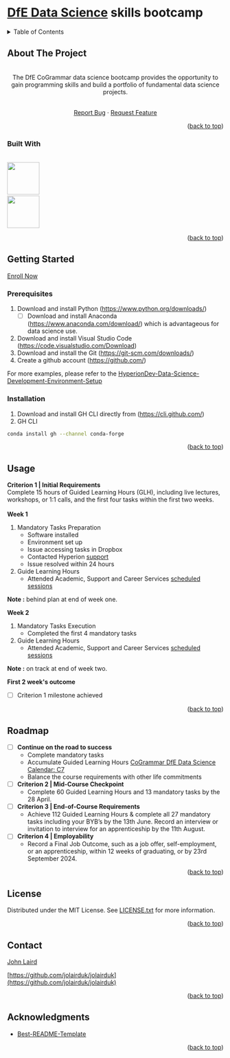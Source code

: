 <a name="readme-top"></a>
# [DfE Data Science](https://skills.cogrammar.com/) skills bootcamp

<!-- TABLE OF CONTENTS -->
<details>
  <summary>Table of Contents</summary>
  <ol>
    <li>
      <a href="#about-the-project">About The Project</a>
      <ul>
        <li><a href="#built-with">Built With</a></li>
      </ul>
    </li>
    <li>
      <a href="#getting-started">Getting Started</a>
      <ul>
        <li><a href="#prerequisites">Prerequisites</a></li>
        <li><a href="#installation">Installation</a></li>
      </ul>
    </li>
    <li><a href="#usage">Usage</a></li>
    <li><a href="#roadmap">Roadmap</a></li>
    <li><a href="#license">License</a></li>
    <li><a href="#contact">Contact</a></li>
    <li><a href="#acknowledgments">Acknowledgments</a></li>
  </ol>
</details>

<!-- ABOUT THE PROJECT -->
## About The Project

<br/>
<div align="center"> 
  The DfE CoGrammar data science bootcamp provides the opportunity to gain programming skills and build a portfolio of fundamental data science projects.
  <br/>
  <br/>
  <p align="center">
    <a href="https://github.com/jolairduk/jolairduk/issues">Report Bug</a>
    ·
    <a href="https://github.com/jolairduk/jolairduk/issues">Request Feature</a>
  </p>
</div>

<p align="right">(<a href="#readme-top">back to top</a>)</p>
		

### Built With
<br/><a href="https://www.python.org/"><img src="https://s3.dualstack.us-east-2.amazonaws.com/pythondotorg-assets/media/community/logos/python-logo-only.png" width="75" height="75" /><a/>
<br/><a href="https://code.visualstudio.com/"><img src="https://code.visualstudio.com/assets/images/code-stable.png" width="75" height="75" /><a/>

<p align="right">(<a href="#readme-top">back to top</a>)</p>



<!-- GETTING STARTED -->
## Getting Started
<a href="https://www.hyperiondev.com/account/register/?next=/dfe_course_registration/skills-bootcamp/&_gl=1*1hjlodc*_ga*MTM3MTA2NjA5NS4xNzExNjQ3Mzcz*_ga_GXKK4P3GCJ*MTcxMTY0NzM3My4xLjEuMTcxMTY0NzM3My42MC4wLjA.">Enroll Now<a/>

### Prerequisites

1. Download and install Python (https://www.python.org/downloads/)
   - [ ] Download and install Anaconda (https://www.anaconda.com/download/) which is advantageous for data science use.
2. Download and install Visual Studio Code (https://code.visualstudio.com/Download)
3. Download and install the Git (https://git-scm.com/downloads/)
4. Create a github account (https://github.com/)

For more examples, please refer to the [HyperionDev-Data-Science-Development-Environment-Setup](https://github.com/HyperionDevBootcamps/HyperionDev-Data-Science-Development-Environment-Setup)

### Installation

1. Download and install GH CLI directly from (https://cli.github.com/)
2. GH CLI
  ```sh
  conda install gh --channel conda-forge
  ```
<p align="right">(<a href="#readme-top">back to top</a>)</p>



<!-- USAGE EXAMPLES -->
## Usage
**Criterion 1 | Initial Requirements**
<br/>
Complete 15 hours of Guided Learning Hours (GLH), including live lectures, workshops, or 1:1 calls, and the first four tasks within the first two weeks.
<br/>
<br/>
**Week 1**
<br/>
1. Mandatory Tasks Preparation
   * Software installed
   * Environment set up
   * Issue accessing tasks in Dropbox
   * Contacted Hyperion [support](https://www.hyperiondev.com/support/)
   * Issue resolved within 24 hours
2. Guide Learning Hours
   * Attended Academic, Support and Career Services [scheduled sessions](https://skills-sessions.cogrammar.com/mar2024ds.html)<br/>

**Note :** behind plan at end of week one.

**Week 2**
<br/>
1. Mandatory Tasks Execution
   * Completed the first 4 mandatory tasks
2. Guide Learning Hours
   * Attended Academic, Support and Career Services [scheduled sessions](https://skills-sessions.cogrammar.com/mar2024ds.html)<br/>

**Note :** on track at end of week two.

**First 2 week's outcome**

- [ ] Criterion 1 milestone achieved

<p align="right">(<a href="#readme-top">back to top</a>)</p>



<!-- ROADMAP -->
## Roadmap
- [ ] **Continue on the road to success**
    * Complete mandatory tasks
    * Accumulate Guided Learning Hours [CoGrammar DfE Data Science Calendar: C7](https://skills-sessions.cogrammar.com/mar2024ds.html)
    * Balance the course requirements with other life commitments
- [ ] **Criterion 2 | Mid-Course Checkpoint**
    * Complete 60 Guided Learning Hours and 13 mandatory tasks by the 28 April.
- [ ] **Criterion 3 | End-of-Course Requirements**
    * Achieve 112 Guided Learning Hours & complete all 27 mandatory tasks including your BYB’s by the 13th June. Record an interview or invitation to interview for an apprenticeship by the 11th August.
- [ ] **Criterion 4 | Employability**
    * Record a Final Job Outcome, such as a job offer, self-employment, or an apprenticeship, within 12 weeks of graduating, or by 23rd September 2024.

<p align="right">(<a href="#readme-top">back to top</a>)</p>



<!-- LICENSE -->
## License

Distributed under the MIT License. See <a href="https://github.com/jolairduk/jolairduk/blob/main/LICENSE.txt">LICENSE.txt</a> for more information.

<p align="right">(<a href="#readme-top">back to top</a>)</p>



<!-- CONTACT -->
## Contact

[John Laird](mailto:jolairduk@yahoo.co.uk)

[https://github.com/jolairduk/jolairduk](https://github.com/jolairduk/jolairduk)

<p align="right">(<a href="#readme-top">back to top</a>)</p>



<!-- ACKNOWLEDGMENTS -->
## Acknowledgments

* [Best-README-Template](https://github.com/othneildrew/Best-README-Template)

<p align="right">(<a href="#readme-top">back to top</a>)</p>
